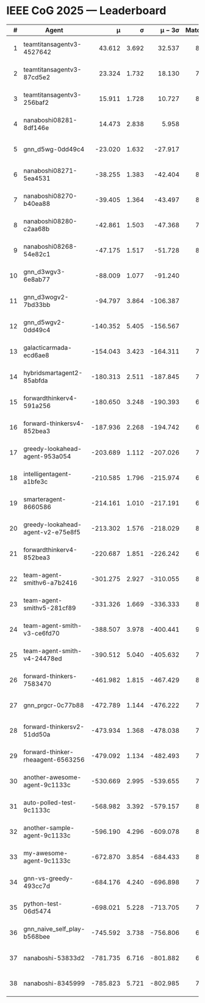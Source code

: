 # IEEE CoG 2025 — Leaderboard

| # | Agent | μ | σ | μ − 3σ | Matches | Updated |
|---:|---|---:|---:|---:|---:|---|
| 1 | teamtitansagentv3-4527642 | 43.612 | 3.692 | 32.537 | 8576 | 2025-08-30 20:34 |
| 2 | teamtitansagentv3-87cd5e2 | 23.324 | 1.732 | 18.130 | 7758 | 2025-08-30 20:34 |
| 3 | teamtitansagentv3-256baf2 | 15.911 | 1.728 | 10.727 | 8294 | 2025-08-30 20:34 |
| 4 | nanaboshi08281-8df146e | 14.473 | 2.838 | 5.958 | 356 | 2025-08-30 20:34 |
| 5 | gnn_d5wg-0dd49c4 | -23.020 | 1.632 | -27.917 | 180 | 2025-08-30 20:34 |
| 6 | nanaboshi08271-5ea4531 | -38.255 | 1.383 | -42.404 | 8438 | 2025-08-30 20:34 |
| 7 | nanaboshi08270-b40ea88 | -39.405 | 1.364 | -43.497 | 8480 | 2025-08-30 20:34 |
| 8 | nanaboshi08280-c2aa68b | -42.861 | 1.503 | -47.368 | 7798 | 2025-08-30 20:34 |
| 9 | nanaboshi08268-54e82c1 | -47.175 | 1.517 | -51.728 | 8040 | 2025-08-30 20:34 |
| 10 | gnn_d3wgv3-6e8ab77 | -88.009 | 1.077 | -91.240 | 238 | 2025-08-30 20:34 |
| 11 | gnn_d3wogv2-7bd33bb | -94.797 | 3.864 | -106.387 | 350 | 2025-08-30 20:34 |
| 12 | gnn_d5wgv2-0dd49c4 | -140.352 | 5.405 | -156.567 | 286 | 2025-08-30 20:34 |
| 13 | galacticarmada-ecd6ae8 | -154.043 | 3.423 | -164.311 | 7840 | 2025-08-30 20:34 |
| 14 | hybridsmartagent2-85abfda | -180.313 | 2.511 | -187.845 | 7113 | 2025-08-30 20:34 |
| 15 | forwardthinkerv4-591a256 | -180.650 | 3.248 | -190.393 | 6913 | 2025-08-30 20:34 |
| 16 | forward-thinkersv4-852bea3 | -187.936 | 2.268 | -194.742 | 6565 | 2025-08-30 20:34 |
| 17 | greedy-lookahead-agent-953a054 | -203.689 | 1.112 | -207.026 | 7424 | 2025-08-30 20:34 |
| 18 | intelligentagent-a1bfe3c | -210.585 | 1.796 | -215.974 | 6904 | 2025-08-30 20:34 |
| 19 | smarteragent-8660586 | -214.161 | 1.010 | -217.191 | 6627 | 2025-08-30 20:34 |
| 20 | greedy-lookahead-agent-v2-e75e8f5 | -213.302 | 1.576 | -218.029 | 8356 | 2025-08-30 20:34 |
| 21 | forwardthinkerv4-852bea3 | -220.687 | 1.851 | -226.242 | 6814 | 2025-08-30 20:34 |
| 22 | team-agent-smithv6-a7b2416 | -301.275 | 2.927 | -310.055 | 8420 | 2025-08-30 20:34 |
| 23 | team-agent-smithv5-281cf89 | -331.326 | 1.669 | -336.333 | 8680 | 2025-08-30 20:34 |
| 24 | team-agent-smith-v3-ce6fd70 | -388.507 | 3.978 | -400.441 | 9238 | 2025-08-30 20:34 |
| 25 | team-agent-smith-v4-24478ed | -390.512 | 5.040 | -405.632 | 7938 | 2025-08-30 20:34 |
| 26 | forward-thinkers-7583470 | -461.982 | 1.815 | -467.429 | 8020 | 2025-08-30 20:34 |
| 27 | gnn_prgcr-0c77b88 | -472.789 | 1.144 | -476.222 | 7630 | 2025-08-30 20:34 |
| 28 | forward-thinkersv2-51dd50a | -473.934 | 1.368 | -478.038 | 7450 | 2025-08-30 20:34 |
| 29 | forward-thinker-rheaagent-6563256 | -479.092 | 1.134 | -482.493 | 7242 | 2025-08-30 20:34 |
| 30 | another-awesome-agent-9c1133c | -530.669 | 2.995 | -539.655 | 7780 | 2025-08-30 20:34 |
| 31 | auto-polled-test-9c1133c | -568.982 | 3.392 | -579.157 | 8260 | 2025-08-30 20:34 |
| 32 | another-sample-agent-9c1133c | -596.190 | 4.296 | -609.078 | 8460 | 2025-08-30 20:34 |
| 33 | my-awesome-agent-9c1133c | -672.870 | 3.854 | -684.433 | 8120 | 2025-08-30 20:34 |
| 34 | gnn-vs-greedy-493cc7d | -684.176 | 4.240 | -696.898 | 7000 | 2025-08-30 20:34 |
| 35 | python-test-06d5474 | -698.021 | 5.228 | -713.705 | 7060 | 2025-08-30 20:34 |
| 36 | gnn_naive_self_play-b568bee | -745.592 | 3.738 | -756.806 | 6920 | 2025-08-30 20:34 |
| 37 | nanaboshi-53833d2 | -781.735 | 6.716 | -801.882 | 6180 | 2025-08-30 20:34 |
| 38 | nanaboshi-8345999 | -785.823 | 5.721 | -802.985 | 7210 | 2025-08-30 20:34 |
